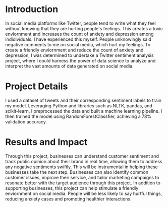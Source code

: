 # Introduction
In social media platforms like Twitter, people tend to write what they feel without knowing that they are hurting people's feelings. This creates a toxic enviornment and increases the count of anxiety and depression among indidividuals. I have experienced this myself. People unknowingly said negative comments to me on social media, which hurt my feelings. To create a friendly enviornment and reduce the count of anxiety and depression, I was determined to undertake a Twitter sentiment analysis project, where I could harness the power of data science to analyze and interpret the vast amounts of data generated on social media.

# Project Details
I used a dataset of tweets and their corresponding sentiment labels to train my model. Leveraging Python and libraries such as NLTK, pandas, and scikit-learn, I preprocessed the data and built a machine learning pipeline. I then trained the model using RandomForestClassfier, achieving a 78% validation accuracy.  

# Results and Impact
Through this project, businesses can understand customer sentiment and track public opinion about their brand in real time, allowing them to address any negative sentiments swiftly. This will be instrumental in helping these businesses take the next step. Businesses can also identify common customer issues, improve their service, and tailor marketing campaigns to resonate better with the target audience through this project. In addition to supporting businesses, this project can help stimulate a friendly enviornment on social media. People will be less likely to say hurtful things, reducing anxiety cases and promoting healthier interactions.
